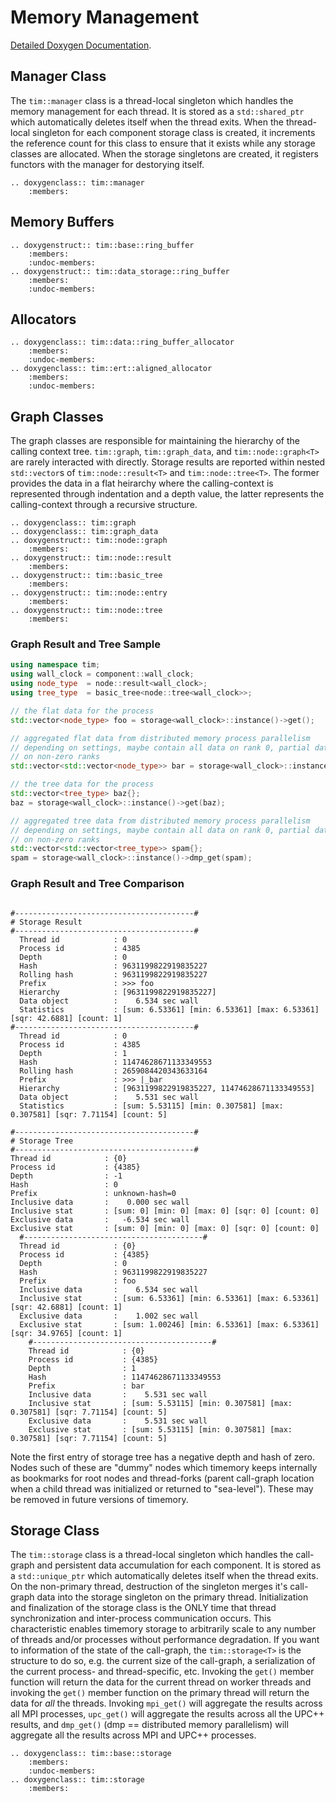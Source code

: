 # Memory Management

[Detailed Doxygen Documentation](../doxygen.md).

## Manager Class

The `tim::manager` class is a thread-local singleton which handles the memory management for each thread.
It is stored as a `std::shared_ptr` which automatically deletes itself when the thread exits.
When the thread-local singleton for each component storage class is created, it increments the reference
count for this class to ensure that it exists while any storage classes are allocated. When the
storage singletons are created, it registers functors with the manager for destorying itself.

```eval_rst
.. doxygenclass:: tim::manager
    :members:
```

## Memory Buffers

```eval_rst
.. doxygenstruct:: tim::base::ring_buffer
    :members:
    :undoc-members:
.. doxygenstruct:: tim::data_storage::ring_buffer
    :members:
    :undoc-members:
```

## Allocators

```eval_rst
.. doxygenclass:: tim::data::ring_buffer_allocator
    :members:
    :undoc-members:
.. doxygenclass:: tim::ert::aligned_allocator
    :members:
    :undoc-members:
```

## Graph Classes

The graph classes are responsible for maintaining the hierarchy of the calling context tree.
`tim::graph`, `tim::graph_data`, and `tim::node::graph<T>` are rarely interacted with directly.
Storage results are reported within nested `std::vector`s of `tim::node::result<T>` and
`tim::node::tree<T>`. The former provides the data in a flat heirarchy where the calling-context
is represented through indentation and a depth value, the latter represents the
calling-context through a recursive structure.

```eval_rst
.. doxygenclass:: tim::graph
.. doxygenclass:: tim::graph_data
.. doxygenstruct:: tim::node::graph
    :members:
.. doxygenstruct:: tim::node::result
    :members:
.. doxygenstruct:: tim::basic_tree
    :members:
.. doxygenstruct:: tim::node::entry
    :members:
.. doxygenstruct:: tim::node::tree
    :members:
```

### Graph Result and Tree Sample

```cpp
using namespace tim;
using wall_clock = component::wall_clock;
using node_type  = node::result<wall_clock>;
using tree_type  = basic_tree<node::tree<wall_clock>>;

// the flat data for the process
std::vector<node_type> foo = storage<wall_clock>::instance()->get();

// aggregated flat data from distributed memory process parallelism
// depending on settings, maybe contain all data on rank 0, partial data, or no data
// on non-zero ranks
std::vector<std::vector<node_type>> bar = storage<wall_clock>::instance()->dmp_get();

// the tree data for the process
std::vector<tree_type> baz{};
baz = storage<wall_clock>::instance()->get(baz);

// aggregated tree data from distributed memory process parallelism
// depending on settings, maybe contain all data on rank 0, partial data, or no data
// on non-zero ranks
std::vector<std::vector<tree_type>> spam{};
spam = storage<wall_clock>::instance()->dmp_get(spam);
```

### Graph Result and Tree Comparison

```console

#----------------------------------------#
# Storage Result
#----------------------------------------#
  Thread id            : 0
  Process id           : 4385
  Depth                : 0
  Hash                 : 9631199822919835227
  Rolling hash         : 9631199822919835227
  Prefix               : >>> foo
  Hierarchy            : [9631199822919835227]
  Data object          :    6.534 sec wall
  Statistics           : [sum: 6.53361] [min: 6.53361] [max: 6.53361] [sqr: 42.6881] [count: 1]
#----------------------------------------#
  Thread id            : 0
  Process id           : 4385
  Depth                : 1
  Hash                 : 11474628671133349553
  Rolling hash         : 2659084420343633164
  Prefix               : >>> |_bar
  Hierarchy            : [9631199822919835227, 11474628671133349553]
  Data object          :    5.531 sec wall
  Statistics           : [sum: 5.53115] [min: 0.307581] [max: 0.307581] [sqr: 7.71154] [count: 5]

#----------------------------------------#
# Storage Tree
#----------------------------------------#
Thread id            : {0}
Process id           : {4385}
Depth                : -1
Hash                 : 0
Prefix               : unknown-hash=0
Inclusive data       :    0.000 sec wall
Inclusive stat       : [sum: 0] [min: 0] [max: 0] [sqr: 0] [count: 0]
Exclusive data       :   -6.534 sec wall
Exclusive stat       : [sum: 0] [min: 0] [max: 0] [sqr: 0] [count: 0]
  #----------------------------------------#
  Thread id            : {0}
  Process id           : {4385}
  Depth                : 0
  Hash                 : 9631199822919835227
  Prefix               : foo
  Inclusive data       :    6.534 sec wall
  Inclusive stat       : [sum: 6.53361] [min: 6.53361] [max: 6.53361] [sqr: 42.6881] [count: 1]
  Exclusive data       :    1.002 sec wall
  Exclusive stat       : [sum: 1.00246] [min: 6.53361] [max: 6.53361] [sqr: 34.9765] [count: 1]
    #----------------------------------------#
    Thread id            : {0}
    Process id           : {4385}
    Depth                : 1
    Hash                 : 11474628671133349553
    Prefix               : bar
    Inclusive data       :    5.531 sec wall
    Inclusive stat       : [sum: 5.53115] [min: 0.307581] [max: 0.307581] [sqr: 7.71154] [count: 5]
    Exclusive data       :    5.531 sec wall
    Exclusive stat       : [sum: 5.53115] [min: 0.307581] [max: 0.307581] [sqr: 7.71154] [count: 5]
```

Note the first entry of storage tree has a negative depth and hash of zero. Nodes such of these
are "dummy" nodes which timemory keeps internally as bookmarks for root nodes and thread-forks
(parent call-graph location when a child thread was initialized or returned to "sea-level").
These may be removed in future versions of timemory.

## Storage Class

The `tim::storage` class is a thread-local singleton which handles the call-graph and persistent
data accumulation for each component. It is stored as a `std::unique_ptr` which automatically deletes
itself when the thread exits. On the non-primary thread, destruction of the singleton merges it's
call-graph data into the storage singleton on the primary thread. Initialization and finalization
of the storage class is the ONLY time that thread synchronization and inter-process communication
occurs. This characteristic enables timemory storage to arbitrarily scale to any number of threads and/or
processes without performance degradation. If you want to information of the state of the call-graph,
the `tim::storage<T>` is the structure to do so, e.g. the current size of the call-graph, a serialization
of the current process- and thread-specific, etc. Invoking the `get()` member function will return
the data for the current thread on worker threads and invoking the `get()` member function on the primary
thread will return the data for _all_ the threads. Invoking `mpi_get()` will aggregate the results
across all MPI processes, `upc_get()` will aggregate the results across all the UPC++ results, and
`dmp_get()` (dmp == distributed memory parallelism) will aggregate all the results across MPI and UPC++
processes.

```eval_rst
.. doxygenclass:: tim::base::storage
    :members:
    :undoc-members:
.. doxygenclass:: tim::storage
    :members:
```
